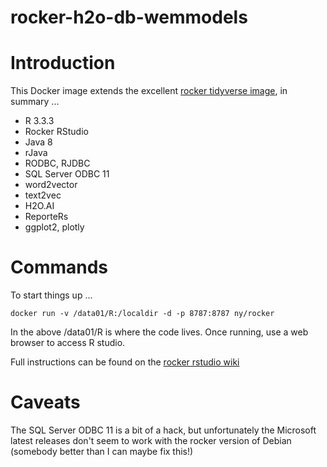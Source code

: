 # rocker-h2o-db-wemmodels

# Introduction

This Docker image extends the excellent [rocker tidyverse image](https://hub.docker.com/r/rocker/tidyverse/), in summary ...

- R 3.3.3
- Rocker RStudio
- Java 8
- rJava
- RODBC, RJDBC         
- SQL Server ODBC 11 
- word2vector
- text2vec                    
- H2O.AI                      
- ReporteRs                 
- ggplot2, plotly

# Commands

To start things up ...

``` docker run -v /data01/R:/localdir -d -p 8787:8787 ny/rocker ```

In the above /data01/R is where the code lives. Once running, use a web browser to access R studio.

Full instructions can be found on the [rocker rstudio wiki](https://github.com/rocker-org/rocker/wiki/Using-the-RStudio-image)


# Caveats

The SQL Server ODBC 11 is a bit of a hack, but unfortunately the Microsoft latest releases don't seem to work
with the rocker version of Debian (somebody better than I can maybe fix this!)

